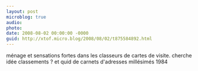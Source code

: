 ```yaml
---
layout: post
microblog: true
audio: 
photo: 
date: 2008-08-02 00:00:00 -0000
guid: http://xtof.micro.blog/2008/08/02/t875584892.html
---
```

ménage et sensations fortes dans les classeurs de cartes de visite. cherche idée classements ? et quid de carnets d'adresses millésimés 1984

